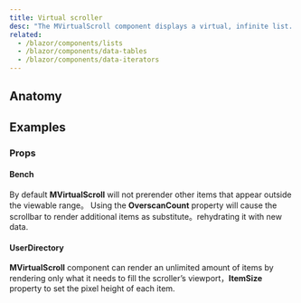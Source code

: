```yaml
---
title: Virtual scroller
desc: "The MVirtualScroll component displays a virtual, infinite list. It supports dynamic height and scrolling vertically."
related:
  - /blazor/components/lists
  - /blazor/components/data-tables
  - /blazor/components/data-iterators
--- 
```


## Anatomy

## Examples

### Props

#### Bench

By default **MVirtualScroll** will not prerender other items that appear outside the viewable range。 Using the **OverscanCount** property will cause the scrollbar to render additional items as substitute。rehydrating it with new data.

<masa-example file="Examples.components.virtual_scroll.Bench"></masa-example>

#### UserDirectory

**MVirtualScroll** component can render an unlimited amount of items by rendering only what it needs to fill the scroller’s viewport，**ItemSize** property to set the pixel height of each item.

<masa-example file="Examples.components.virtual_scroll.UserDirectory"></masa-example>